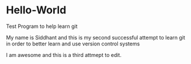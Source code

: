 # Hello-World
Test Program to help learn git


My name is Siddhant and this is my second successful attempt to learn git in order to better learn and use version control systems


I am awesome and this is a third attmept to edit. 





